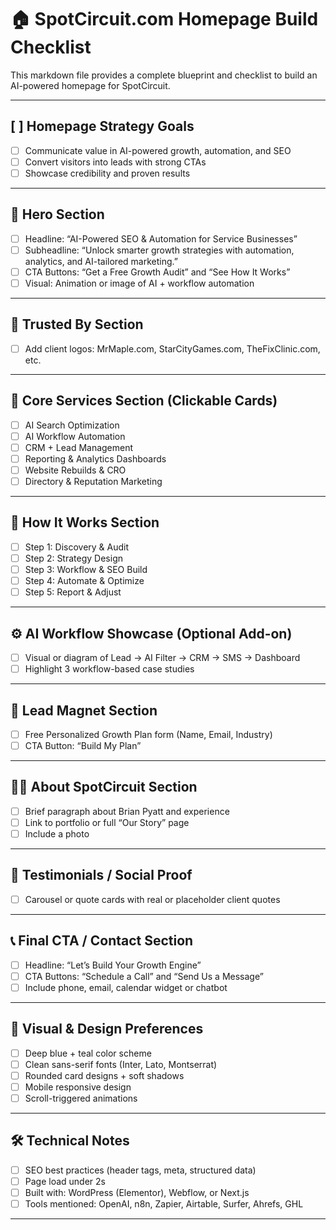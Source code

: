 # 🏠 SpotCircuit.com Homepage Build Checklist

This markdown file provides a complete blueprint and checklist to build an AI-powered homepage for SpotCircuit.

---

## [ ] Homepage Strategy Goals
- [ ] Communicate value in AI-powered growth, automation, and SEO
- [ ] Convert visitors into leads with strong CTAs
- [ ] Showcase credibility and proven results

---

## 🎯 Hero Section
- [ ] Headline: “AI-Powered SEO & Automation for Service Businesses”
- [ ] Subheadline: “Unlock smarter growth strategies with automation, analytics, and AI-tailored marketing.”
- [ ] CTA Buttons: “Get a Free Growth Audit” and “See How It Works”
- [ ] Visual: Animation or image of AI + workflow automation

---

## 🏢 Trusted By Section
- [ ] Add client logos: MrMaple.com, StarCityGames.com, TheFixClinic.com, etc.

---

## 💼 Core Services Section (Clickable Cards)
- [ ] AI Search Optimization
- [ ] AI Workflow Automation
- [ ] CRM + Lead Management
- [ ] Reporting & Analytics Dashboards
- [ ] Website Rebuilds & CRO
- [ ] Directory & Reputation Marketing

---

## 🔁 How It Works Section
- [ ] Step 1: Discovery & Audit
- [ ] Step 2: Strategy Design
- [ ] Step 3: Workflow & SEO Build
- [ ] Step 4: Automate & Optimize
- [ ] Step 5: Report & Adjust

---

## ⚙️ AI Workflow Showcase (Optional Add-on)
- [ ] Visual or diagram of Lead → AI Filter → CRM → SMS → Dashboard
- [ ] Highlight 3 workflow-based case studies

---

## 🧲 Lead Magnet Section
- [ ] Free Personalized Growth Plan form (Name, Email, Industry)
- [ ] CTA Button: “Build My Plan”

---

## 👨‍💼 About SpotCircuit Section
- [ ] Brief paragraph about Brian Pyatt and experience
- [ ] Link to portfolio or full “Our Story” page
- [ ] Include a photo

---

## 💬 Testimonials / Social Proof
- [ ] Carousel or quote cards with real or placeholder client quotes

---

## 📞 Final CTA / Contact Section
- [ ] Headline: “Let’s Build Your Growth Engine”
- [ ] CTA Buttons: “Schedule a Call” and “Send Us a Message”
- [ ] Include phone, email, calendar widget or chatbot

---

## 🎨 Visual & Design Preferences
- [ ] Deep blue + teal color scheme
- [ ] Clean sans-serif fonts (Inter, Lato, Montserrat)
- [ ] Rounded card designs + soft shadows
- [ ] Mobile responsive design
- [ ] Scroll-triggered animations

---

## 🛠️ Technical Notes
- [ ] SEO best practices (header tags, meta, structured data)
- [ ] Page load under 2s
- [ ] Built with: WordPress (Elementor), Webflow, or Next.js
- [ ] Tools mentioned: OpenAI, n8n, Zapier, Airtable, Surfer, Ahrefs, GHL

---

